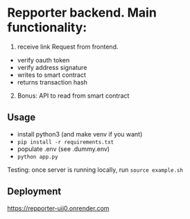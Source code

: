 # Repporter backend. Main functionality:
1. receive link Request from frontend.
  - verify oauth token
  - verify address signature
  - writes to smart contract
  - returns transaction hash
2. Bonus: API to read from smart contract



## Usage
- install python3 (and make venv if you want)
- `pip install -r requirements.txt`
- populate .env (see .dummy.env)
- `python app.py`


Testing:
once server is running locally, run `source example.sh`

## Deployment

https://repporter-uij0.onrender.com
